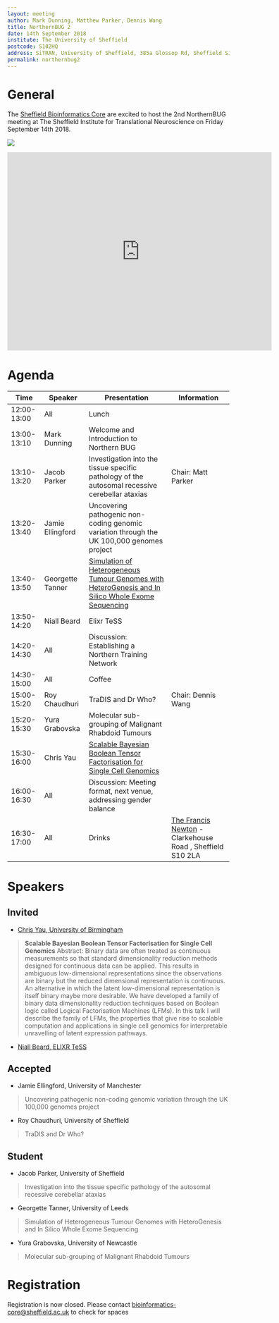 ```yaml
---
layout: meeting
author: Mark Dunning, Matthew Parker, Dennis Wang
title: NorthernBUG 2
date: 14th September 2018
institute: The University of Sheffield
postcode: S102HQ
address: SiTRAN, University of Sheffield, 385a Glossop Rd, Sheffield S10 2HQ
permalink: northernbug2
---
```


# General

The [Sheffield Bioinformatics Core](http://sbc.shef.ac.uk/) are excited to host the 2nd
NorthernBUG meeting at The Sheffield Institute for Translational Neuroscience on Friday September 14th 2018.

![](http://sitran.org/files/cache/2ff7652215a3c8337cbc583ae5c8d356_f288.jpg)

<iframe src="https://www.google.com/maps/embed?pb=!1m18!1m12!1m3!1d2001.387775136842!2d-1.4912409260097166!3d53.377893936138335!2m3!1f0!2f0!3f0!3m2!1i1024!2i768!4f13.1!3m3!1m2!1s0x487982776c813b27%3A0x328ab9775db14bd6!2sSheffield+Institute+for+Translational+Neuroscience!5e0!3m2!1sen!2suk!4v1536665354716" width="600" height="450" frameborder="0" style="border:0" allowfullscreen></iframe>


# Agenda

| Time          | Speaker | Presentation | Information |
|---------------|---------|--------------|-------------|
| 12:00-13:00 | All | Lunch | |
| 13:00-13:10 | Mark Dunning | Welcome and Introduction to Northern BUG | |
| 13:10-13:20 | Jacob Parker | Investigation into the tissue specific pathology of the autosomal recessive cerebellar ataxias | Chair: Matt Parker |
| 13:20-13:40 | Jamie Ellingford | Uncovering pathogenic non-coding genomic variation through the UK 100,000 genomes project | |
| 13:40-13:50 | Georgette Tanner | [Simulation of Heterogeneous Tumour Genomes with HeteroGenesis and In Silico Whole Exome Sequencing](https://drive.google.com/file/d/1CRstWVidpk49YKYRjcWXRxZrK3xrTh1O/view?usp=sharing) | |
| 13:50-14:20 | Niall Beard | Elixr TeSS | |
| 14:20-14:30 | All | Discussion: Establishing a Northern Training Network | |
| 14:30-15:00 | All | Coffee | |
| 15:00-15:20 | Roy Chaudhuri| TraDIS and Dr Who? | Chair: Dennis Wang|
| 15:20-15:30 | Yura Grabovska| Molecular sub-grouping of Malignant Rhabdoid Tumours | |
| 15:30-16:00 | Chris Yau | [Scalable Bayesian Boolean Tensor Factorisation for Single Cell Genomics](https://beardatashare.bham.ac.uk/dl/fiJMmwChjjszrg5WQwddBUAG/?inline) | |
| 16:00-16:30 | All | Discussion: Meeting format, next venue, addressing gender balance | |
| 16:30-17:00 | All | Drinks | [The Francis Newton](https://www.jdwetherspoon.com/pubs/all-pubs/england/south-yorkshire/the-francis-newton-sheffield) - Clarkehouse Road , Sheffield S10 2LA |

# Speakers

## Invited

- [Chris Yau, University of Birmingham](https://www.birmingham.ac.uk/staff/profiles/cancer-genomic/yau-christopher.aspx)

> **Scalable Bayesian Boolean Tensor
Factorisation for Single Cell Genomics**  Abstract: Binary data are often treated as continuous measurements so that standard dimensionality reduction methods designed for continuous
data can be applied. This results in ambiguous low-dimensional
representations since the observations are binary but the reduced
dimensional representation is continuous. An alternative in which the
latent low-dimensional representation is itself binary maybe more
desirable. We have developed a family of binary data dimensionality
reduction techniques based on Boolean logic called Logical
Factorisation Machines (LFMs). In this talk I will describe the family
of LFMs, the properties that give rise to scalable computation and
applications in single cell genomics for interpretable unravelling of
latent expression pathways.

- [Niall Beard, ELIXR TeSS](https://tess.elixir-europe.org/)

## Accepted

- Jamie Ellingford, University of Manchester

> Uncovering pathogenic non-coding genomic variation through the UK 100,000 genomes project

- Roy Chaudhuri, University of Sheffield

> TraDIS and Dr Who?

## Student

- Jacob Parker, University of Sheffield

> Investigation into the tissue specific pathology of the autosomal recessive cerebellar ataxias

- Georgette Tanner, University of Leeds

> Simulation of Heterogeneous Tumour Genomes with HeteroGenesis and In Silico Whole Exome Sequencing

- Yura Grabovska, University of Newcastle

> Molecular sub-grouping of Malignant Rhabdoid Tumours

# Registration

Registration is now closed. Please contact bioinformatics-core@sheffield.ac.uk to check for spaces
